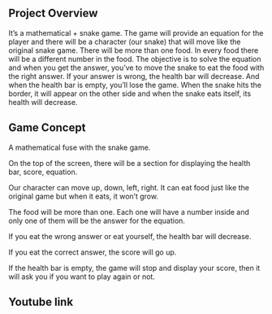 ## Project Overview
It’s a mathematical + snake game. The game will provide an equation for the player and there will be a character (our snake) that will move like the original snake game. There will be more than one food. In every food there will be a different number in the food. The objective is to solve the equation and when you get the answer, you’ve to move the snake to eat the food with the right answer. If your answer is wrong, the health bar will decrease. And when the health bar is empty, you’ll lose the game. When the snake hits the border, it will appear on the other side and when the snake eats itself, its health will decrease.

## Game Concept
A mathematical fuse with the snake game.

On the top of the screen, there will be a section for displaying the health bar, score, equation.

Our character can move up, down, left, right. It can eat food just like the original game but when it eats, it won’t grow. 

The food will be more than one. Each one will have a number inside and only one of them will be the answer for the equation.

If you eat the wrong answer or eat yourself, the health bar will decrease.

If you eat the correct answer, the score will go up.

If the health bar is empty, the game will stop and display your score, then it will ask you if you want to play again or not.

## Youtube link

